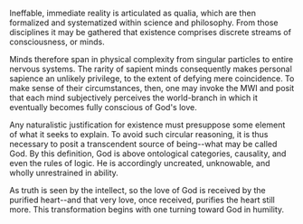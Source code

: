 Ineffable, immediate reality is articulated as qualia, which are then formalized and systematized within science and philosophy. From those disciplines it may be gathered that existence comprises discrete streams of consciousness, or minds.

Minds therefore span in physical complexity from singular particles to entire nervous systems. The rarity of sapient minds consequently makes personal sapience an unlikely privilege, to the extent of defying mere coincidence. To make sense of their circumstances, then, one may invoke the MWI and posit that each mind subjectively perceives the world-branch in which it eventually becomes fully conscious of God's love.

Any naturalistic justification for existence must presuppose some element of what it seeks to explain. To avoid such circular reasoning, it is thus necessary to posit a transcendent source of being--what may be called God. By this definition, God is above ontological categories, causality, and even the rules of logic. He is accordingly uncreated, unknowable, and wholly unrestrained in ability.

As truth is seen by the intellect, so the love of God is received by the purified heart--and that very love, once received, purifies the heart still more. This transformation begins with one turning toward God in humility.
